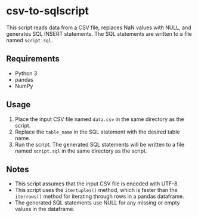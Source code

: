# csv-to-sqlscript
This script reads data from a CSV file, replaces NaN values with NULL, and generates SQL INSERT statements. The SQL statements are written to a file named `script.sql`.

## Requirements
- Python 3
- pandas
- NumPy

## Usage
1. Place the input CSV file named `data.csv` in the same directory as the script.
2. Replace the `table_name` in the SQL statement with the desired table name.
3. Run the script. The generated SQL statements will be written to a file named `script.sql` in the same directory as the script.

## Notes
- This script assumes that the input CSV file is encoded with UTF-8.
- This script uses the `itertuples()` method, which is faster than the `iterrows()` method for iterating through rows in a pandas dataframe.
- The generated SQL statements use NULL for any missing or empty values in the dataframe.